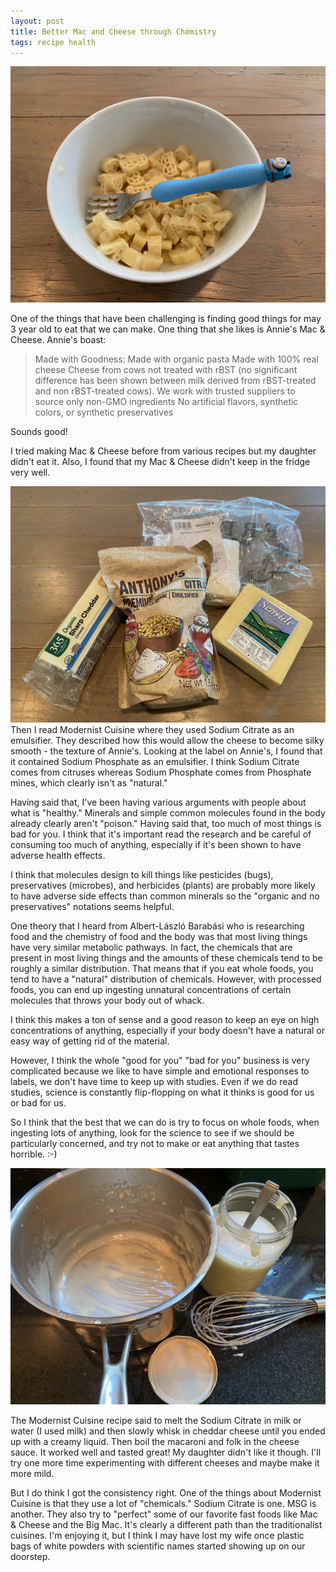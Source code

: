 ```yaml
---
layout: post
title: Better Mac and Cheese through Chemistry
tags: recipe health
---
```

![mac-and-cheese](/images/mac-and-cheese.jpeg)

One of the things that have been challenging is finding good things for may 3 year old to eat that we can make. One thing that she likes is Annie's Mac & Cheese. Annie's boast:

> Made with Goodness:
> Made with organic pasta
> Made with 100% real cheese
> Cheese from cows not treated with rBST (no significant difference has been shown between milk derived from rBST-treated and non rBST-treated cows).
> We work with trusted suppliers to source only non-GMO ingredients
No artificial flavors, synthetic colors, or synthetic preservatives

Sounds good!

I tried making Mac & Cheese before from various recipes but my daughter didn't eat it. Also, I found that my Mac & Cheese didn't keep in the fridge very well.

![Cheese and Emulsifier](/images/cheese-and-emulsifier.jpeg)
Then I read Modernist Cuisine where they used Sodium Citrate as an emulsifier. They described how this would allow the cheese to become silky smooth - the texture of Annie's. Looking at the label on Annie's, I found that it contained Sodium Phosphate as an emulsifier. I think Sodium Citrate comes from citruses whereas Sodium Phosphate comes from Phosphate mines, which clearly isn't as "natural."

Having said that, I've been having various arguments with people about what is "healthy." Minerals and simple common molecules found in the body already clearly aren't "poison." Having said that, too much of most things is bad for you. I think that it's important read the research and be careful of consuming too much of anything, especially if it's been shown to have adverse health effects.

I think that molecules design to kill things like pesticides (bugs), preservatives (microbes), and herbicides (plants) are probably more likely to have adverse side effects than common minerals so the "organic and no preservatives" notations seems helpful.

One theory that I heard from Albert-László Barabási who is researching food and the chemistry of food and the body was that most living things have very similar metabolic pathways. In fact, the chemicals that are present in most living things and the amounts of these chemicals tend to be roughly a similar distribution. That means that if you eat whole foods, you tend to have a "natural" distribution of chemicals. However, with processed foods, you can end up ingesting unnatural concentrations of certain molecules that throws your body out of whack.

I think this makes a ton of sense and a good reason to keep an eye on high concentrations of anything, especially if your body doesn't have a natural or easy way of getting rid of the material.

However, I think the whole "good for you" "bad for you" business is very complicated because we like to have simple and emotional responses to labels, we don't have time to keep up with studies. Even if we do read studies, science is constantly flip-flopping on what it thinks is good for us or bad for us.

So I think that the best that we can do is try to focus on whole foods, when ingesting lots of anything, look for the science to see if we should be particularly concerned, and try not to make or eat anything that tastes horrible. :-)

![Whisked Cheese](/images/whisked-cheese.jpeg)

The Modernist Cuisine recipe said to melt the Sodium Citrate in milk or water (I used milk) and then slowly whisk in cheddar cheese until you ended up with a creamy liquid. Then boil the macaroni and folk in the cheese sauce. It worked well and tasted great! My daughter didn't like it though. I'll try one more time experimenting with different cheeses and maybe make it more mild.

But I do think I got the consistency right. One of the things about Modernist Cuisine is that they use a lot of "chemicals." Sodium Citrate is one. MSG is another. They also try to "perfect" some of our favorite fast foods like Mac & Cheese and the Big Mac. It's clearly a different path than the traditionalist cuisines. I'm enjoying it, but I think I may have lost my wife once plastic bags of white powders with scientific names started showing up on our doorstep.